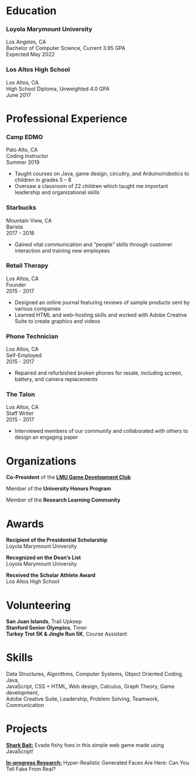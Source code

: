 # Education
 
### Loyola Marymount University
Los Angeles, CA  
Bachelor of Computer Science, Current 3.95 GPA  
Expected May 2022  

### Los Altos High School
Los Altos, CA  
High School Diploma, Unweighted 4.0 GPA  
June 2017  

# Professional Experience
 
### Camp EDMO
Palo Alto, CA  
Coding Instructor  
Summer 2019  
- Taught courses on Java, game design, circuitry, and Arduino/robotics to children in grades 5 – 8
- Oversaw a classroom of 22 children which taught me important leadership and organizational skills

### Starbucks
Mountain View, CA  
Barista  
2017 - 2018  
- Gained vital communication and “people” skills through customer interaction and training new employees

### Retail Therapy
Los Altos, CA  
Founder  
2015 - 2017  
- Designed an online journal featuring reviews of sample products sent by various companies
- Learned HTML and web-hosting skills and worked with Adobe Creative Suite to create graphics and videos

### Phone Technician
Los Altos, CA  
Self-Employed  
2015 - 2017  
- Repaired and refurbished broken phones for resale, including screen, battery, and camera replacements

### The Talon
Los Altos, CA  
Staff Writer  
2015 - 2017  
- Interviewed members of our community and collaborated with others to design an engaging paper 

# Organizations

**Co-President** of the [**LMU Game Development Club**](https://www.facebook.com/lmugamedev/)  

Member of the **University Honors Program**  

Member of the **Research Learning Community**  

# Awards

**Recipient of the Presidential Scholarship**  
Loyola Marymount University

**Recognized on the Dean’s List**  
Loyola Marymount University

**Received the Scholar Athlete Award**  
Los Altos High School 

# Volunteering
 
**San Juan Islands**, Trail Upkeep  
**Stanford Senior Olympics**, Timer  
**Turkey Trot 5K & Jingle Run 5K**, Course Assistant  

# Skills
Data Structures, Algorithms, Computer Systems, Object Oriented Coding, Java,  
JavaScript, CSS + HTML, Web design, Calculus, Graph Theory, Game development,  
Adobe Creative Suite, Leadership, Problem Solving, Teamwork, Communication  

# Projects
[**Shark Bait:**](https://meganmrichardson.github.io/sharkbait/) Evade fishy foes in this simple web game made using JavaScript!  
  
[**In-progress Research:**](https://digitalcommons.lmu.edu/honors-research-and-exhibition/2019/section-02/1/)  Hyper-Realistic Generated Faces Are Here: Can You Tell Fake From Real?
